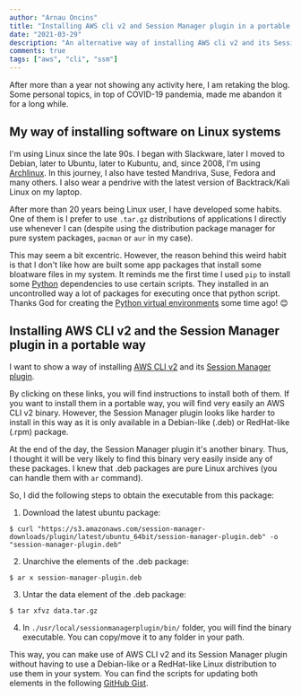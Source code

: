 ```yaml
---
author: "Arnau Oncins"
title: "Installing AWS cli v2 and Session Manager plugin in a portable way on Linux"
date: "2021-03-29"
description: "An alternative way of installing AWS cli v2 and its Session Manager plugin (portable way) on Linux"
comments: true
tags: ["aws", "cli", "ssm"]
---
```


After more than a year not showing any activity here, I am retaking the blog. Some personal topics, in top of COVID-19 pandemia, made me abandon it for a long while.

## My way of installing software on Linux systems

I'm using Linux since the late 90s. I began with Slackware, later I moved to Debian, later to Ubuntu, later to Kubuntu, and, since 2008, I'm using [Archlinux](https://archlinux.org). In this journey, I also have tested Mandriva, Suse, Fedora and many others. I also wear a pendrive with the latest version of Backtrack/Kali Linux on my laptop.

After more than 20 years being Linux user, I have developed some habits. One of them is I prefer to use `.tar.gz` distributions of applications I directly use whenever I can (despite using the distribution package manager for pure system packages, `pacman` or `aur` in my case).

This may seem a bit excentric. However, the reason behind this weird habit is that I don't like how are built some app packages that install some bloatware files in my system. It reminds me the first time I used `pip` to install some [Python](https://www.python.org/) dependencies to use certain scripts. They installed in an uncontrolled way a lot of packages for executing once that python script. Thanks God for  creating the [Python virtual environments](https://docs.python.org/3/tutorial/venv.html) some time ago! 😊

## Installing AWS CLI v2 and the Session Manager plugin in a portable way

I want to show a way of installing [AWS CLI v2](https://docs.aws.amazon.com/cli/latest/userguide/install-cliv2.html) and its [Session Manager plugin](https://docs.aws.amazon.com/systems-manager/latest/userguide/session-manager-working-with-install-plugin.html).

By clicking on these links, you will find instructions to install both of them. If you want to install them in a portable way, you will find very easily an AWS CLI v2 binary. However, the Session Manager plugin looks like harder to install in this way as it is only available in a Debian-like (.deb) or RedHat-like (.rpm) package.

At the end of the day, the Session Manager plugin it's another binary. Thus, I thought it will be very likely to find this binary very easily inside any of these packages. I knew that .deb packages are pure Linux archives (you can handle them with `ar` command).

So, I did the following steps to obtain the executable from this package:

1. Download the latest ubuntu package:

`$ curl "https://s3.amazonaws.com/session-manager-downloads/plugin/latest/ubuntu_64bit/session-manager-plugin.deb" -o "session-manager-plugin.deb"`

2. Unarchive the elements of the .deb package:

`$ ar x session-manager-plugin.deb`

3. Untar the data element of the .deb package:

`$ tar xfvz data.tar.gz`

4. In `./usr/local/sessionmanagerplugin/bin/` folder, you will find the binary executable. You can copy/move it to any folder in your path.

This way, you can make use of AWS CLI v2 and its Session Manager plugin without having to use a Debian-like or a RedHat-like Linux distribution to use them in your system. You can find the scripts for updating both elements in the following [GitHub Gist](https://gist.github.com/nauar/c628a15ecb7db608edcdbfc8c543fa22).